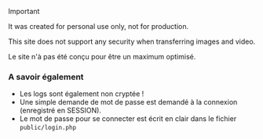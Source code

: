 > [!IMPORTANT]
> It was created for personal use only, not for production.

This site does not support any security when transferring images and video.

Le site n'à pas été conçu pour être un maximum optimisé.

### A savoir également
- Les logs sont également non cryptée !
- Une simple demande de mot de passe est demandé à la connexion (enregistré en SESSION).
- Le mot de passe pour se connecter est écrit en clair dans le fichier ``public/login.php``